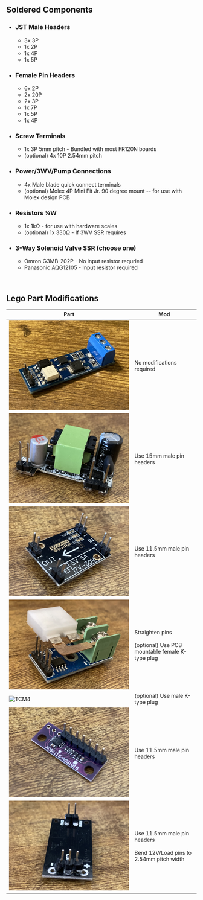 ## Soldered Components

- ### JST Male Headers
    - 3x 3P
    - 1x 2P
    - 1x 4P
    - 1x 5P
- ### Female Pin Headers
    - 6x 2P
    - 2x 20P
    - 2x 3P
    - 1x 7P
    - 1x 5P
    - 1x 4P
- ### Screw Terminals
    - 1x 3P 5mm pitch - Bundled with most FR120N boards
    - (optional) 4x 10P 2.54mm pitch
- ### Power/3WV/Pump Connections
    - 4x Male blade quick connect terminals
    - (optional) Molex 4P Mini Fit Jr. 90 degree mount -- for use with Molex design PCB
- ### Resistors ¼W
    - 1x 1kΩ - for use with hardware scales
    - (optional) 1x 330Ω - If 3WV SSR requires
- ### 3-Way Solenoid Valve SSR (choose one)
    - Omron G3MB-202P - No input resistor requried
    - Panasonic AQG12105 - Input resistor required

<br>

## Lego Part Modifications
Part|Mod
---|---
![Dimmer](/Parts/Images/DIMMER.JPG "Dimmer")|No modifications required
![12V PSU](/Parts/Images/12VPSU.JPG "12V PSU")|Use 15mm male pin headers
![5V PSU](/Parts/Images/5VPSU.JPG "5V PSU")|Use 11.5mm male pin headers
![MAX6675](/Parts/Images/MAX6675.JPG "MAX6675")|Straighten pins<br><br>(optional) Use PCB mountable female K-type plug
![TCM4](/Parts/Images/TCM4.JPG "TC Sensor - M4")|(optional) Use male K-type plug
![ADS1115](/Parts/Images/ADS1115.JPG "ADS1115")|Use 11.5mm male pin headers
![FR120N](/Parts/Images/FR120N.JPG "FR120N")| Use 11.5mm male pin headers<br><br>Bend 12V/Load pins to 2.54mm pitch width